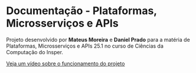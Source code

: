 # Documentação - Plataformas, Microsserviços e APIs

Projeto desenvolvido por **Mateus Moreira** e **Daniel Prado** para a matéria de Plataformas, Microsserviços e APIs 25.1 no curso de Ciências da Computação do Insper.

[Veja um vídeo sobre o funcionamento do projeto](youtube)